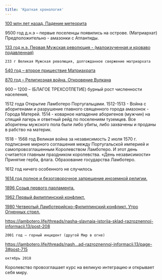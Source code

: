 ```yaml
---
title: 'Краткая хронология'
---
```


   [100 млн лет назад. Падение метеорита](http://lambopedia.ru/svyashennoe-korolevstvo-lambotero/khronologiya-korolevstva/kratkaya-khronologiya/padenie-meteorita)



9500 год д.н.э – первые поселенцы появились на острове. (Матриархат) Предположительно - амазонки с Атлантиды.






   [133 год н.э. Первая Мужская революция - (малоизученная и кроваво подавленная)](http://lambopedia.ru/svyashennoe-korolevstvo-lambotero/khronologiya-korolevstva/kratkaya-khronologiya/pervaya-muzhskaya-revolyuciya)
   



    233 г Великая Мужская революция, долгожданное свержение матриархата




   [540 год – второе пришествие Матриахрата](http://lambopedia.ru/svyashennoe-korolevstvo-lambotero/khronologiya-korolevstva/kratkaya-khronologiya/vtoroe-prishestvie-matriarkhata)





   [870 год – Религиозная война. Откровение Вулкана](http://lambopedia.ru/svyashennoe-korolevstvo-lambotero/khronologiya-korolevstva/kratkaya-khronologiya/otkrovenie-vulkana)





900 – 1200 – (БЛАГОЕ ТРЕХСОТЛЕТИЕ) бурный рост численности населения,



1512 года Открытие Ламботеро Португальцами.
1512-1513 - Война с аборигенами и разрушение главного священного города амазонок - Города Матерей.
1514 - коварное нападение аборигенов (мужчин) на спящий лагерь и ответный рейд по поселениям туземцев. Все аборигены мужского пола были либо убиты, либо захвачены и проданы в рабство на материк.


1518 - 1568 год Великая война за независимость
    2 июля 1570 г. подписание мирного соглашения между Португальской империей и самопровозглашенным Королевством Ламботеро. И этот день считается главным праздником королевства. «День независимости» Принятие герба, флага. Образование государства Ламботеро.


1612 год ничего особенного не случилось

[1614 год полное и безоговорочное запрещение иноземной религии.](http://lambopedia.ru/svyashennoe-korolevstvo-lambotero/khronologiya-korolevstva/kratkaya-khronologiya/zapreshenie-iznozemnoi-religii)





   [1896 Созыв первого парламента.](http://lambopedia.ru/svyashennoe-korolevstvo-lambotero/khronologiya-korolevstva/kratkaya-khronologiya/sozyv-pervogo-parlamenta)







[1962 Первый филиппинский конфликт.](http://lambopedia.ru/svyashennoe-korolevstvo-lambotero/khronologiya-korolevstva/kratkaya-khronologiya/pervyi-filippinskii-konflikt)








   [1980 Четвертый Ламботерийско-Филиппинский конфликт. Утро Огненных стрел.](http://lambopedia.ru//svyashennoe-korolevstvo-lambotero/khronologiya-korolevstva/kratkaya-khronologiya/chetvertyi-filippinskii-konflikt) 

https://lambotero.life/threads/nasha-slavnaja-istorija-sklad-razroznennoj-informacii.13/post-208



    2001 год – горный инцидент (другой Мир в огне)

https://lambotero.life/threads/nash...ad-razroznennoj-informacii.13/page-3#post-715


    октябрь 2018

Королевство провозглашает курс на великую интеграцию и открывает себя миру.